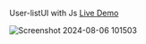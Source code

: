  User-listUI with Js [Live Demo](https://davit2605.github.io/User-listUI/)

![Screenshot 2024-08-06 101503](https://github.com/user-attachments/assets/8cda513c-8e06-468d-b2cd-74c344aca2b8)
 
